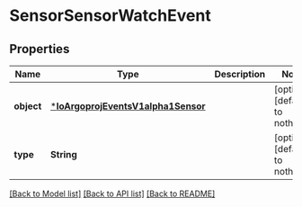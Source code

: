 # SensorSensorWatchEvent


## Properties
Name | Type | Description | Notes
------------ | ------------- | ------------- | -------------
**object** | [***IoArgoprojEventsV1alpha1Sensor**](IoArgoprojEventsV1alpha1Sensor.md) |  | [optional] [default to nothing]
**type** | **String** |  | [optional] [default to nothing]


[[Back to Model list]](../README.md#models) [[Back to API list]](../README.md#api-endpoints) [[Back to README]](../README.md)


